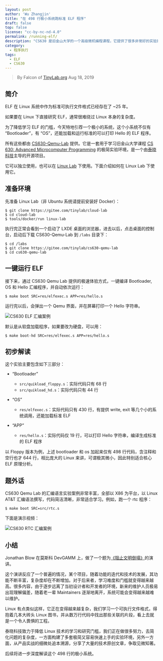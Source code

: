 ```yaml
---
layout: post
author: 'Wu Zhangjin'
title: "在 498 行极小系统跑标准 ELF 程序"
draft: false
top: false
license: "cc-by-nc-nd-4.0"
permalink: /running-elf/
description: "CS630 是旧金山大学的一个高级微机编程课程，它提供了很多非常好的实验案例，本文介绍如何极速使用其中的 ELF 装载和运行案例。"
category:
  - 程序执行
tags:
  - ELF
  - CS630
---
```


> By Falcon of [TinyLab.org][1]
> Aug 18, 2019

## 简介

ELF 在 Linux 系统中作为标准可执行文件格式已经存在了 ~25 年。

如果要在 Linux 下直接研究 ELF，通常很难绕过 Linux 本身的复杂度。

为了降低学习 ELF 的门槛，今天特地引荐一个极小的系统，这个小系统不仅有 “Bootloader”，有 “OS”，还能加载和运行标准的可以打印 Hello 的 ELF 程序。

所有这些都由 [CS630-Qemu-Lab](http://tinylab.org/cs630-qemu-lab) 提供。它是一套用于学习旧金山大学课程 [CS 630: Advanced Microcomputer Programming](https://www.cs.usfca.edu/~cruse/cs630f06/) 的极简实验环境，是一个由[泰晓科技](http://tinylab.org)主导的开源项目。

它可以独立使用，也可以在 [Linux Lab](http://tinylab.org/linux-lab) 下使用。下面介绍如何在 Linux Lab 下使用它。

## 准备环境

先准备 Linux Lab（非 Ubuntu 系统请提前安装好 Docker）：

    $ git clone https://gitee.com/tinylab/cloud-lab
    $ cd cloud-lab
    $ tools/docker/run linux-lab

执行完正常会看到一个启动了 LXDE 桌面的浏览器，进去以后，点击桌面的控制台，启动后下载 CS630-Qemu-Lab 到 `/labs` 目录下：

    $ cd /labs
    $ git clone https://gitee.com/tinylab/cs630-qemu-lab
    $ cd cs630-qemu-lab

## 一键运行 ELF

接下来，通过 CS630 Qemu Lab 提供的极速体验方式，一键编译 Bootloader, OS 和 Hello 汇编程序，并自动依次运行：

    $ make boot SRC=res/elfexec.s APP=res/hello.s

运行完以后，会弹出一个 Qemu 界面，并在屏幕打印一个 Hello 字符串。

![CS630 ELF 汇编案例](http://tinylab.org/wp-content/uploads/2019/08/cs630-elf.png)

默认是从软盘加载程序，如果要改为硬盘，可以用：

    $ make boot-hd SRC=res/elfexec.s APP=res/hello.s

## 初步解读

这个实验主要包含如下三部分：

* “Bootloader”
  * `src/quikload_floppy.s`：实际代码只有 68 行
  * `src/quikload_hd.s`：实际代码只有 44 行

* “OS”
  * `res/elfexec.s`：实际代码只有 430 行，有提供 write, exit 等几个小的系统调用，还能加载标准 ELF

* “APP”
  * `res/hello.s`：实际代码仅 19 行，可以打印 Hello 字符串，编译生成标准的 ELF 程序

以 Floppy 版本为例，上述 bootloader 和 os 加起来仅有 498 行代码，含注释和空行也才 644 行，相比庞大的 Linux 来讲，可谓极其微小，因此特别适合核心 ELF 原理分析。

## 题外话

CS630 Qemu Lab 的汇编语言实验案例非常丰富，全部以 X86 为平台，以 Linux AT&T 汇编语法撰写，代码简洁清晰，非常适合学习。例如，跑一个 rtc 程序：

    $ make boot SRC=src/rtc.s

下面是演示视频：

![CS630 RTC 汇编案例](http://tinylab.org/wp-content/uploads/2019/08/cs630-rtc.gif)

## 小结

Jonathan Blow 在莫斯科 DevGAMM 上，做了一个题为[《阻止文明倒塌》](https://mp.weixin.qq.com/s/WbTXKzbbnMpllqtazDrmRg)的演讲。

这个演讲反应了一个普遍的情况，某个项目，随着功能的迭代和技术的发展，其功能不断丰富，复杂度却在不断增加。对于后来者，学习难度和门槛就变得越来越高。很多内容，由于逐步远离了当初设计者和开发者的环境，新来的维护人员极易出现理解偏差，随着老一辈 Maintainers 逐渐地离开，系统可能会变得越来越难以维护。

Linux 有点类似这样，它正在变得越来越复杂，我们学习一个可执行文件格式，得抱着几本大砖头 Linux 图书，并从数万行代码中找出那些关联的片段，看上去就是一个令人畏惧的工程。

泰晓科技致力于降低 Linux 技术的学习和研究门槛，我们正在做很多努力，去简化问题的复杂度，一方面构建了多套极简又容易快速上手的实验环境，另外一方面，从产品实战的细微处追本溯源，分享了大量的技术原创文章，争取见微知著。

后续将进一步深度解读这个 498 行的极小系统。

[1]: http://tinylab.org
